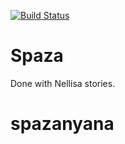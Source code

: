 [![Build Status](https://travis-ci.org/Django0505/Spaza.svg?branch=master)](https://travis-ci.org/Django0505/Spaza)

# Spaza 
Done with Nellisa stories.


# spazanyana
